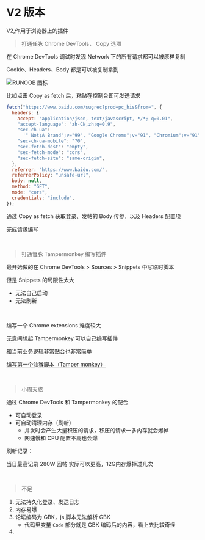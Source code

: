 # V2 版本

V2,作用于浏览器上的插件

> 打通任脉 Chrome DevTools， Copy 选项

在 Chrome DevTools 调试时发现 Network 下的所有请求都可以被原样复制

Cookie、Headers、Body 都是可以被复制拿到

![RUNOOB 图标](../../img/copy.png)

比如点击 Copy as fetch 后，粘贴在控制台即可发送请求

```javascript
fetch("https://www.baidu.com/sugrec?prod=pc_his&from=", {
  headers: {
    accept: "application/json, text/javascript, */*; q=0.01",
    "accept-language": "zh-CN,zh;q=0.9",
    "sec-ch-ua":
      '" Not;A Brand";v="99", "Google Chrome";v="91", "Chromium";v="91"',
    "sec-ch-ua-mobile": "?0",
    "sec-fetch-dest": "empty",
    "sec-fetch-mode": "cors",
    "sec-fetch-site": "same-origin",
  },
  referrer: "https://www.baidu.com/",
  referrerPolicy: "unsafe-url",
  body: null,
  method: "GET",
  mode: "cors",
  credentials: "include",
});
```

通过 Copy as fetch 获取登录、发帖的 Body 传参，以及 Headers 配置项

完成请求编写

<br>

> 打通督脉 Tampermonkey 编写插件

最开始做的在
Chrome DevTools > Sources > Snippets 中写临时脚本

但是 Snippets 的局限性太大

- 无法自己启动
- 无法刷新

<br>

编写一个 Chrome extensions 难度较大

无意间想起 Tampermonkey 可以自己编写插件

和当前业务逻辑非常贴合也非常简单

[编写第一个油猴脚本（Tamper monkey）](https://www.xiaoz.me/archives/11122)

<br>

> 小周天成

通过 Chrome DevTools 和 Tampermonkey 的配合

- 可自动登录
- 可自动清理内存（刷新）
  - 并发时会产生大量积压的请求，积压的请求一多内存就会爆掉
  - 网速慢和 CPU 配置不高也会爆

刷新记录：

当日最高记录 280W 回帖
实际可以更高，12G内存爆掉过几次

<br>

> 不足

1. 无法持久化登录、发送日志
2. 内存易爆
3. 论坛编码为 GBK，js 脚本无法解析 GBK
   - 代码里变量 `Code` 部分就是 GBK 编码后的内容，看上去比较奇怪
4. 